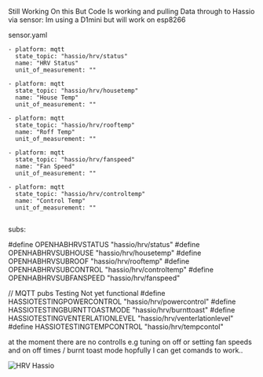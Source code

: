 
Still Working On this But Code Is working and pulling Data through to Hassio via sensor:
Im using a D1mini but will work on esp8266 

sensor.yaml
```
- platform: mqtt                          
  state_topic: "hassio/hrv/status"
  name: "HRV Status"
  unit_of_measurement: ""
  
- platform: mqtt                          
  state_topic: "hassio/hrv/housetemp"
  name: "House Temp"
  unit_of_measurement: ""
  
- platform: mqtt                          
  state_topic: "hassio/hrv/rooftemp"
  name: "Roff Temp"
  unit_of_measurement: ""
  
- platform: mqtt                          
  state_topic: "hassio/hrv/fanspeed"
  name: "Fan Speed"
  unit_of_measurement: ""

- platform: mqtt                          
  state_topic: "hassio/hrv/controltemp"
  name: "Control Temp"
  unit_of_measurement: ""
 
```

subs:
  
#define OPENHABHRVSTATUS "hassio/hrv/status"
#define OPENHABHRVSUBHOUSE "hassio/hrv/housetemp"
#define OPENHABHRVSUBROOF "hassio/hrv/rooftemp"
#define OPENHABHRVSUBCONTROL "hassio/hrv/controltemp"
#define OPENHABHRVSUBFANSPEED "hassio/hrv/fanspeed"

// MQTT pubs Testing Not yet functional 
#define HASSIOTESTINGPOWERCONTROL "hassio/hrv/powercontrol"
#define HASSIOTESTINGBURNTTOASTMODE "hassio/hrv/burnttoast"
#define HASSIOTESTINGVENTERLATIONLEVEL "hassio/hrv/venterlationlevel"
#define HASSIOTESTINGTEMPCONTROL "hassio/hrv/tempcontol"



at the moment there are no controlls e.g tuning on off or setting fan speeds and on off times / burnt toast mode hopfully I can get comands to work..


![HRV Hassio](https://user-images.githubusercontent.com/29391962/141737219-631d36ff-4ed0-4e42-ac0c-32908596b6b3.png)

